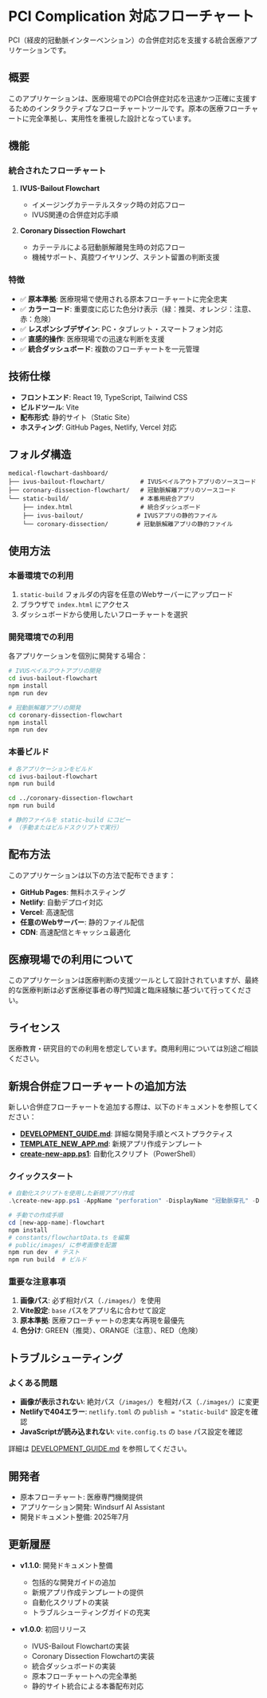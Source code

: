 # PCI Complication 対応フローチャート

PCI（経皮的冠動脈インターベンション）の合併症対応を支援する統合医療アプリケーションです。

## 概要

このアプリケーションは、医療現場でのPCI合併症対応を迅速かつ正確に支援するためのインタラクティブなフローチャートツールです。原本の医療フローチャートに完全準拠し、実用性を重視した設計となっています。

## 機能

### 統合されたフローチャート

1. **IVUS-Bailout Flowchart**
   - イメージングカテーテルスタック時の対応フロー
   - IVUS関連の合併症対応手順

2. **Coronary Dissection Flowchart**
   - カテーテルによる冠動脈解離発生時の対応フロー
   - 機械サポート、真腔ワイヤリング、ステント留置の判断支援

### 特徴

- ✅ **原本準拠**: 医療現場で使用される原本フローチャートに完全忠実
- ✅ **カラーコード**: 重要度に応じた色分け表示（緑：推奨、オレンジ：注意、赤：危険）
- ✅ **レスポンシブデザイン**: PC・タブレット・スマートフォン対応
- ✅ **直感的操作**: 医療現場での迅速な判断を支援
- ✅ **統合ダッシュボード**: 複数のフローチャートを一元管理

## 技術仕様

- **フロントエンド**: React 19, TypeScript, Tailwind CSS
- **ビルドツール**: Vite
- **配布形式**: 静的サイト（Static Site）
- **ホスティング**: GitHub Pages, Netlify, Vercel 対応

## フォルダ構造

```
medical-flowchart-dashboard/
├── ivus-bailout-flowchart/          # IVUSベイルアウトアプリのソースコード
├── coronary-dissection-flowchart/   # 冠動脈解離アプリのソースコード
└── static-build/                    # 本番用統合アプリ
    ├── index.html                   # 統合ダッシュボード
    ├── ivus-bailout/               # IVUSアプリの静的ファイル
    └── coronary-dissection/        # 冠動脈解離アプリの静的ファイル
```

## 使用方法

### 本番環境での利用

1. `static-build` フォルダの内容を任意のWebサーバーにアップロード
2. ブラウザで `index.html` にアクセス
3. ダッシュボードから使用したいフローチャートを選択

### 開発環境での利用

各アプリケーションを個別に開発する場合：

```bash
# IVUSベイルアウトアプリの開発
cd ivus-bailout-flowchart
npm install
npm run dev

# 冠動脈解離アプリの開発
cd coronary-dissection-flowchart
npm install
npm run dev
```

### 本番ビルド

```bash
# 各アプリケーションをビルド
cd ivus-bailout-flowchart
npm run build

cd ../coronary-dissection-flowchart
npm run build

# 静的ファイルを static-build にコピー
# （手動またはビルドスクリプトで実行）
```

## 配布方法

このアプリケーションは以下の方法で配布できます：

- **GitHub Pages**: 無料ホスティング
- **Netlify**: 自動デプロイ対応
- **Vercel**: 高速配信
- **任意のWebサーバー**: 静的ファイル配信
- **CDN**: 高速配信とキャッシュ最適化

## 医療現場での利用について

このアプリケーションは医療判断の支援ツールとして設計されていますが、最終的な医療判断は必ず医療従事者の専門知識と臨床経験に基づいて行ってください。

## ライセンス

医療教育・研究目的での利用を想定しています。商用利用については別途ご相談ください。

## 新規合併症フローチャートの追加方法

新しい合併症フローチャートを追加する際は、以下のドキュメントを参照してください：

- **[DEVELOPMENT_GUIDE.md](./DEVELOPMENT_GUIDE.md)**: 詳細な開発手順とベストプラクティス
- **[TEMPLATE_NEW_APP.md](./TEMPLATE_NEW_APP.md)**: 新規アプリ作成テンプレート
- **[create-new-app.ps1](./create-new-app.ps1)**: 自動化スクリプト（PowerShell）

### クイックスタート

```powershell
# 自動化スクリプトを使用した新規アプリ作成
.\create-new-app.ps1 -AppName "perforation" -DisplayName "冠動脈穿孔" -Description "冠動脈穿孔時の対応フロー"

# 手動での作成手順
cd [new-app-name]-flowchart
npm install
# constants/flowchartData.ts を編集
# public/images/ に参考画像を配置
npm run dev  # テスト
npm run build  # ビルド
```

### 重要な注意事項

1. **画像パス**: 必ず相対パス（`./images/`）を使用
2. **Vite設定**: `base` パスをアプリ名に合わせて設定
3. **原本準拠**: 医療フローチャートの忠実な再現を最優先
4. **色分け**: GREEN（推奨）、ORANGE（注意）、RED（危険）

## トラブルシューティング

### よくある問題

- **画像が表示されない**: 絶対パス（`/images/`）を相対パス（`./images/`）に変更
- **Netlifyで404エラー**: `netlify.toml` の `publish = "static-build"` 設定を確認
- **JavaScriptが読み込まれない**: `vite.config.ts` の `base` パス設定を確認

詳細は [DEVELOPMENT_GUIDE.md](./DEVELOPMENT_GUIDE.md) を参照してください。

## 開発者

- 原本フローチャート: 医療専門機関提供
- アプリケーション開発: Windsurf AI Assistant
- 開発ドキュメント整備: 2025年7月

## 更新履歴

- **v1.1.0**: 開発ドキュメント整備
  - 包括的な開発ガイドの追加
  - 新規アプリ作成テンプレートの提供
  - 自動化スクリプトの実装
  - トラブルシューティングガイドの充実

- **v1.0.0**: 初回リリース
  - IVUS-Bailout Flowchartの実装
  - Coronary Dissection Flowchartの実装
  - 統合ダッシュボードの実装
  - 原本フローチャートへの完全準拠
  - 静的サイト統合による本番配布対応
